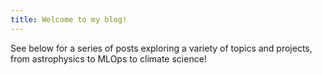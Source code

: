 ```yaml
---
title: Welcome to my blog!
---
```


See below for a series of posts exploring a variety of topics and projects, from astrophysics to MLOps to climate science! 
